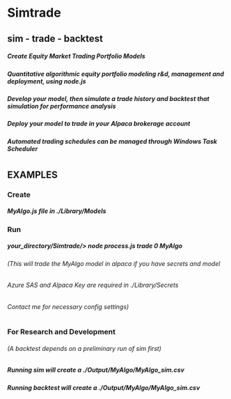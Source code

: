 # Simtrade
## sim - trade - backtest
##### Create Equity Market Trading Portfolio Models
##### Quantitative algorithmic equity portfolio modeling r&d, management and deployment, using node.js
##### Develop your model, then simulate a trade history and backtest that simulation for performance analysis 
##### Deploy your model to trade in your Alpaca brokerage account
##### Automated trading schedules can be managed through Windows Task Scheduler
# 
## EXAMPLES
### Create
##### MyAlgo.js file in ./Library/Models
### Run
##### your_directory/Simtrade/> node process.js trade 0 MyAlgo
###### (This will trade the MyAlgo model in alpaca if you have secrets and model
###### Azure SAS and Alpaca Key are required in ./Library/Secrets
###### Contact me for necessary config settings)
#
### For Research and Development
###### (A backtest depends on a preliminary run of sim first)
##### Running sim will create a ./Output/MyAlgo/MyAlgo_sim.csv
##### Running backtest will create a ./Output/MyAlgo/MyAlgo_sim.csv


